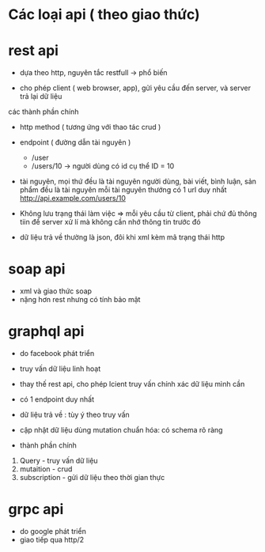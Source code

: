 # Các loại api ( theo giao thức)

# rest api 
- dựa theo http, nguyên tắc restfull
-> phổ biến

- cho phép client ( web browser, app), gửi yêu cầu đến server, và server trả lại dữ liệu 

các thành phần chính
- http method ( tương ứng với thao tác crud )
- endpoint ( đường dẫn tài nguyên )
    + /user
    + /users/10 -> người dùng có id cụ thể ID = 10
- tài nguyên, mọi thứ đều là tài nguyên
người dùng, bài viết, bình luận, sản phẩm đều là tài nguyên
mỗi tài nguyên thướng có 1 url duy nhất
 http://api.example.com/users/10
- Không lưu trạng thái làm việc => mỗi yêu cầu từ client, phải chứ đủ thông tiin để server xử lí mà không cần nhớ thông tin trước đó

- dữ liệu trả về 
thường là json, đôi khi xml
kèm mã trạng thái http 

# soap api

- xml và giao thức soap
- nặng hơn rest nhưng có tính bảo mật
 
# graphql api 
- do facebook phát triển
- truy vấn dữ liệu linh hoạt
- thay thế rest api, cho phép lcient truy vấn chính xác dữ liệu mình cần
- có 1 endpoint duy nhất
- dữ liệu trả về : tùy ý theo truy vấn
- cập nhật dữ liệu dùng mutation
chuẩn hóa: có schema rõ ràng

- thành phần chính
1. Query - truy vấn dữ liệu
2. mutaition - crud
3. subscription - gửi dữ liệu theo thời gian thực 
# grpc api 
- do google phát triển
- giao tiếp qua http/2 
